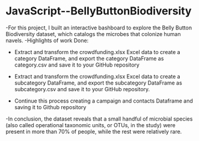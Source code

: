 # JavaScript--BellyButtonBiodiversity

-For this project, I built an interactive bashboard to explore the Belly Button Biodiversity dataset, which catalogs the microbes that colonize human navels.
-Highlights of work Done:  

- Extract and transform the crowdfunding.xlsx Excel data to create a category DataFrame, and export the category DataFrame as category.csv and save it to your GitHub repository

- Extract and transform the crowdfunding.xlsx Excel data to create a subcategory DataFrame, and export the subcategory DataFrame as subcategory.csv and save it to your GitHub repository.

- Continue this process creating a campaign and contacts Dataframe and saving it to Github repository


-In conclusion, the dataset reveals that a small handful of microbial species (also called operational taxonomic units, or OTUs, in the study) were present in more than 70% of people, while the rest were relatively rare.
